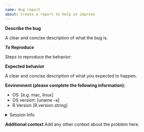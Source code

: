 ```yaml
---
name: Bug report
about: Create a report to help us improve
---
```

  
**Describe the bug**
  
  A clear and concise description of what the bug is.

**To Reproduce**
  
  Steps to reproduce the behavior:
  
**Expected behavior**
  
  A clear and concise description of what you expected to happen.

**Environment (please complete the following information):**
  
- OS: [e.g. mac, linux]
- OS version: [uname -a]
- R Version [R.version.string]

<details>
<summary> Session Info </summary>  
  
  paste devtools::session_info() here
  
</details>

**Additional context**
  Add any other context about the problem here.